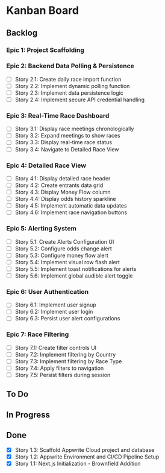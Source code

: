 # Kanban Board

## Backlog

### Epic 1: Project Scaffolding

### Epic 2: Backend Data Polling & Persistence

- [ ] Story 2.1: Create daily race import function
- [ ] Story 2.2: Implement dynamic polling function
- [ ] Story 2.3: Implement data persistence logic
- [ ] Story 2.4: Implement secure API credential handling

### Epic 3: Real-Time Race Dashboard

- [ ] Story 3.1: Display race meetings chronologically
- [ ] Story 3.2: Expand meetings to show races
- [ ] Story 3.3: Display real-time race status
- [ ] Story 3.4: Navigate to Detailed Race View

### Epic 4: Detailed Race View

- [ ] Story 4.1: Display detailed race header
- [ ] Story 4.2: Create entrants data grid
- [ ] Story 4.3: Display Money Flow column
- [ ] Story 4.4: Display odds history sparkline
- [ ] Story 4.5: Implement automatic data updates
- [ ] Story 4.6: Implement race navigation buttons

### Epic 5: Alerting System

- [ ] Story 5.1: Create Alerts Configuration UI
- [ ] Story 5.2: Configure odds change alert
- [ ] Story 5.3: Configure money flow alert
- [ ] Story 5.4: Implement visual row flash alert
- [ ] Story 5.5: Implement toast notifications for alerts
- [ ] Story 5.6: Implement global audible alert toggle

### Epic 6: User Authentication

- [ ] Story 6.1: Implement user signup
- [ ] Story 6.2: Implement user login
- [ ] Story 6.3: Persist user alert configurations

### Epic 7: Race Filtering

- [ ] Story 7.1: Create filter controls UI
- [ ] Story 7.2: Implement filtering by Country
- [ ] Story 7.3: Implement filtering by Race Type
- [ ] Story 7.4: Apply filters to navigation
- [ ] Story 7.5: Persist filters during session

## To Do

## In Progress

## Done

- [x] Story 1.3: Scaffold Appwrite Cloud project and database
- [x] Story 1.2: Appwrite Environment and CI/CD Pipeline Setup
- [x] Story 1.1: Next.js Initialization - Brownfield Addition
